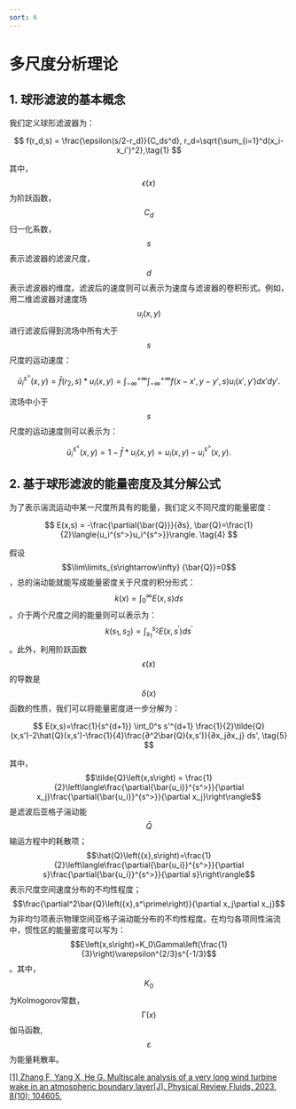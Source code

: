 ```yaml
---
sort: 6
---
```


# 多尺度分析理论

## 1. 球形滤波的基本概念

我们定义球形滤波器为：

$$
f(r_d,s) = \frac{\epsilon(s/2-r_d)}{C_ds^d}, r_d=\sqrt{\sum_{i=1}^d(x_i-x_i')^2},\tag{1}
$$

其中， $$\epsilon\left(x\right)$$ 为阶跃函数， $$C_d$$ 归一化系数， $$s$$ 表示滤波器的滤波尺度， $$d$$ 表示滤波器的维度。滤波后的速度则可以表示为速度与滤波器的卷积形式。例如，用二维滤波器对速度场 $$u_i\left(x,y\right)$$ 进行滤波后得到流场中所有大于 $$s$$ 尺度的运动速度：

$$
{\bar{u}_i}^{s^>}\left(x,y\right)=\bar{f}(r_2,s)*u_i(x,y)=\int_{-\infty}^{+\infty} \int_{-\infty}^{+\infty}{ f({x - x'},{y-y'},s) u_i(x',y') dx'dy'}. \tag{2}
$$

流场中小于 $$s$$ 尺度的运动速度则可以表示为：

$$
\bar{u}_i^{s^<}(x,y) =1-\bar{f}*u_i(x,y)=u_i(x,y)-u_i^{s^>}(x,y). \tag{3}
$$

## 2. 基于球形滤波的能量密度及其分解公式

为了表示湍流运动中某一尺度所具有的能量，我们定义不同尺度的能量密度：

$$
E(x,s) = -\frac{\partial{\bar{Q}}}{∂s}, \bar{Q}=\frac{1}{2}\langle{u_i^{s^>}u_i^{s^>}}\rangle. \tag{4}
$$

假设 $$\lim\limits_{s\rightarrow\infty} {\bar{Q}}=0$$ ，总的湍动能就能写成能量密度关于尺度的积分形式： $$k\left(x\right)=\int_{0}^{\infty}E\left(x,s\right)ds$$ 。介于两个尺度之间的能量则可以表示为： $$k\left(s_1,s_2\right)=\int_{s_1}^{s_2}{E\left(x,s^\prime\right)ds^\prime}$$ 。此外，利用阶跃函数 $$\epsilon\left(x\right)$$ 的导数是 $$\delta\left(x\right)$$ 函数的性质，我们可以将能量密度进一步分解为：

$$
E(x,s)=\frac{1}{s^{d+1}} \int_0^s s'^{d+1} \frac{1}{2}\tilde{Q}(x,s')-2\hat{Q}(x,s')-\frac{1}{4}\frac{∂^2\bar{Q}(x,s')}{∂x_j∂x_j} ds', \tag{5}
$$

其中， $$\tilde{Q}\left(x,s\right) = \frac{1}{2}\left\langle\frac{\partial{\bar{u_i}}^{s^>}}{\partial x_j}\frac{\partial{\bar{u_i}}^{s^>}}{\partial x_j}\right\rangle$$ 是滤波后亚格子湍动能 $$\bar{Q}$$ 输运方程中的耗散项； $$\hat{Q}\left({x},s\right)=\frac{1}{2}\left\langle\frac{\partial{\bar{u_i}}^{s^>}}{\partial s}\frac{\partial{\bar{u_i}}^{s^>}}{\partial s}\right\rangle$$ 表示尺度空间速度分布的不均性程度； $$\frac{\partial^2\bar{Q}\left({x},s^\prime\right)}{\partial x_j\partial x_j}$$ 为非均匀项表示物理空间亚格子湍动能分布的不均性程度。在均匀各项同性湍流中，惯性区的能量密度可以写为： $$E\left(x,s\right)=K_0\Gamma\left(\frac{1}{3}\right)\varepsilon^{2/3}s^{-1/3}$$ 。其中， $$K_0$$ 为Kolmogorov常数， $$\mathrm{\Gamma}(x)$$ 伽马函数,  $$\varepsilon$$ 为能量耗散率。

[\[1\] Zhang F, Yang X, He G. Multiscale analysis of a very long wind turbine wake in an atmospheric boundary layer[J]. Physical Review Fluids, 2023, 8(10): 104605.](https://doi.org/10.1103/PhysRevFluids.8.104605)